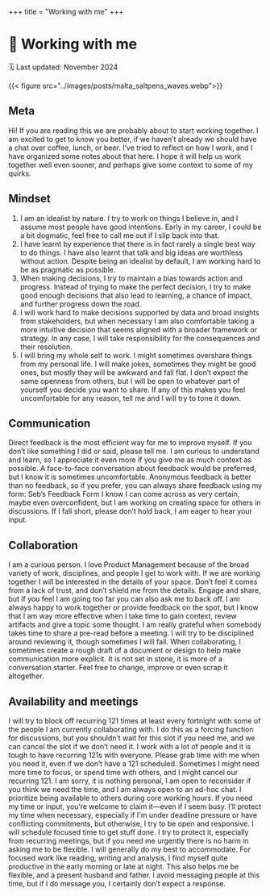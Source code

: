 +++
title = "Working with me"
+++

# 🤝 Working with me

🗓️ Last updated: November 2024

{{< figure src="../images/posts/malta_saltpens_waves.webp">}}

## Meta
Hi! If you are reading this we are probably about to start working together. I am excited to get to know you better, if we haven’t already we should have a chat over coffee, lunch, or beer.
I’ve tried to reflect on how I work, and I have organized some notes about that here. I hope it will help us work together well even sooner, and perhaps give some context to some of my quirks.

## Mindset
1. I am an idealist by nature. I try to work on things I believe in, and I assume most people have good intentions. Early in my career, I could be a bit dogmatic, feel free to call me out if I slip back into that.
1.  I have learnt by experience that there is in fact rarely a single best way to do things. I have also learnt that talk and big ideas are worthless without action. Despite being an idealist by default, I am working hard to be as pragmatic as possible.
1. When making decisions, I try to maintain a bias towards action and progress. Instead of trying to make the perfect decision, I try to make good enough decisions that also lead to learning, a chance of impact, and further progress down the road.
1. I will work hard to make decisions supported by data and broad insights from stakeholders, but when necessary I am also comfortable taking a more intuitive decision that seems aligned with a broader framework or strategy. In any case, I will take responsibility for the consequences and their resolution.
1. I will bring my whole self to work. I might sometimes overshare things from my personal life. I will make jokes, sometimes they might be good ones, but mostly they will be awkward and fall flat. I don’t expect the same openness from others, but I will be open to whatever part of yourself you decide you want to share. If any of this makes you feel uncomfortable for any reason, tell me and I will try to tone it down.

## Communication
Direct feedback is the most efficient way for me to improve myself. If you don’t like something I did or said, please tell me. I am curious to understand and learn, so I appreciate it even more if you give me as much context as possible.
A face-to-face conversation about feedback would be preferred, but I know it is sometimes uncomfortable. Anonymous feedback is better than no feedback, so if you prefer, you can always share feedback using my form: Seb’s Feedback Form
I know I can come across as very certain, maybe even overconfident, but I am working on creating space for others in discussions. If I fall short, please don’t hold back, I am eager to hear your input.

## Collaboration
I am a curious person. I love Product Management because of the broad variety of work, disciplines, and people I get to work with. If we are working together I will be interested in the details of your space. Don’t feel it comes from a lack of trust, and don’t shield me from the details. Engage and share, but if you feel I am going too far you can also ask me to back off.
I am always happy to work together or provide feedback on the spot, but I know that I am way more effective when I take time to gain context, review artifacts and give a topic some thought. I am really grateful when somebody takes time to share a pre-read before a meeting. I will try to be disciplined around reviewing it, though sometimes I will fail.
When collaborating, I sometimes create a rough draft of a document or design to help make communication more explicit. It is not set in stone, it is more of a conversation starter. Feel free to change, improve or even scrap it altogether.

## Availability and meetings
I will try to block off recurring 121 times at least every fortnight with some of the people I am currently collaborating with. I do this as a forcing function for discussions, but you shouldn’t wait for this slot if you need me, and we can cancel the slot if we don’t need it.
I work with a lot of people and it is tough to have recurring 121s with everyone. Please grab time with me when you need it, even if we don’t have a 121 scheduled. Sometimes I might need more time to focus, or spend time with others, and I might cancel our recurring 121. I am sorry, it is nothing personal, I am open to reconsider if you think we need the time, and I am always open to an ad-hoc chat.
I prioritize being available to others during core working hours. If you need my time or input, you’re welcome to claim it—even if I seem busy. I’ll protect my time when necessary, especially if I'm under deadline pressure or have conflicting commitments, but otherwise, I try to be open and responsive.
I will schedule focused time to get stuff done. I try to protect it, especially from recurring meetings, but if you need me urgently there is no harm in asking me to be flexible. I will generally do my best to accommodate.
For focused work like reading, writing and analysis, I find myself quite productive in the early morning or late at night. This also helps me be flexible, and a present husband and father. I avoid messaging people at this time, but if I do message you, I certainly don’t expect a response.
